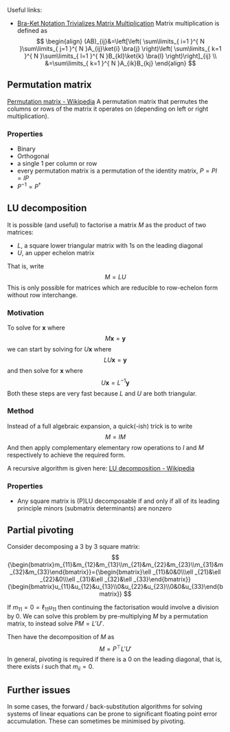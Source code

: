 Useful links:
- [Bra-Ket Notation Trivializes Matrix Multiplication](https://algassert.com/post/1629)
Matrix multiplication is defined as 
$$
\begin{align}
(AB)_{ij}&=\left[\left( \sum\limits_{ i=1 }^{ N }\sum\limits_{ j=1 }^{ N }A_{ij}\ket{i} \bra{j} \right)\left( \sum\limits_{ k=1 }^{ N }\sum\limits_{ l=1 }^{ N }B_{kl}\ket{k} \bra{l} \right)\right]_{ij} \\
&=\sum\limits_{ k=1 }^{ N }A_{ik}B_{kj}
 \end{align}
$$
## Permutation matrix
[Permutation matrix - Wikipedia](https://en.wikipedia.org/wiki/Permutation_matrix)
A permutation matrix that permutes the columns or rows of the matrix it operates on (depending on left or right multiplication).

### Properties
- Binary
- Orthogonal
- a single $1$ per column or row
- every permutation matrix is a permutation of the identity matrix, $P=PI=IP$
- $P ^{-1}=P^{\dagger}$

## LU decomposition
It is possible (and useful) to factorise a matrix $M$ as the product of two matrices:
- $L$, a square lower triangular matrix with $1$s on the leading diagonal
- $U,$ an upper echelon matrix

That is, write
$$
M=LU
$$
This is only possible for matrices which are reducible to row-echelon form without row interchange.

### Motivation

To solve for $\mathbf{x}$ where
$$
M\mathbf{x}=\mathbf{y}
$$
we can start by solving for $U\mathbf{x}$ where
$$
LU\mathbf{x}=\mathbf{y}
$$
and then solve for $\mathbf{x}$ where
$$
U\mathbf{x}=L^{-1}\mathbf{y}
$$
Both these steps are very fast because $L$ and $U$ are both triangular.

### Method

Instead of a full algebraic expansion, a quick(-ish) trick is to write
$$
M=IM
$$
And then apply complementary elementary row operations to $I$ and $M$ respectively to achieve the required form.

A recursive algorithm is given here: [LU decomposition - Wikipedia](https://en.wikipedia.org/wiki/LU_decomposition#Through_recursion)

### Properties
- Any square matrix is (P)LU decomposable if and only if all of its leading principle minors (submatrix determinants) are nonzero

## Partial pivoting
Consider decomposing a 3 by 3 square matrix:
$$
{\begin{bmatrix}m_{11}&m_{12}&m_{13}\\m_{21}&m_{22}&m_{23}\\m_{31}&m_{32}&m_{33}\end{bmatrix}}={\begin{bmatrix}\ell _{11}&0&0\\\ell _{21}&\ell _{22}&0\\\ell _{31}&\ell _{32}&\ell _{33}\end{bmatrix}}{\begin{bmatrix}u_{11}&u_{12}&u_{13}\\0&u_{22}&u_{23}\\0&0&u_{33}\end{bmatrix}}
$$

If $m_{11}=0=\ell_{11}u_{11}$ then continuing the factorisation would involve a division by $0.$ We can solve this problem by pre-multiplying $M$ by a permutation matrix, to instead solve $PM=L'U'.$ 

Then have the decomposition of $M$ as
$$
M=P^{\top}L'U'
$$
In general, pivoting is required if there is a 0 on the leading diagonal, that is, there exists $i$ such that $m_{ii}=0.$

## Further issues
In some cases, the forward / back-substitution algorithms for solving systems of linear equations can be prone to significant floating point error accumulation. These can sometimes be minimised by pivoting.